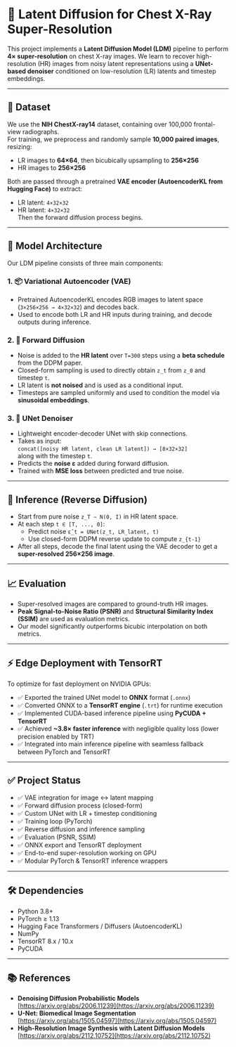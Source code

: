 # 🩻 Latent Diffusion for Chest X-Ray Super-Resolution

This project implements a **Latent Diffusion Model (LDM)** pipeline to perform **4× super-resolution** on chest X-ray images. We learn to recover high-resolution (HR) images from noisy latent representations using a **UNet-based denoiser** conditioned on low-resolution (LR) latents and timestep embeddings.

---

## 📁 Dataset

We use the **NIH ChestX-ray14** dataset, containing over 100,000 frontal-view radiographs.  
For training, we preprocess and randomly sample **10,000 paired images**, resizing:
- LR images to **64×64**, then bicubically upsampling to **256×256**
- HR images to **256×256**

Both are passed through a pretrained **VAE encoder (AutoencoderKL from Hugging Face)** to extract:
- LR latent: `4×32×32`  
- HR latent: `4×32×32`  
Then the forward diffusion process begins.

---

## 🧠 Model Architecture

Our LDM pipeline consists of three main components:

### 1. 📦 Variational Autoencoder (VAE)
- Pretrained AutoencoderKL encodes RGB images to latent space (`3×256×256 → 4×32×32`) and decodes back.
- Used to encode both LR and HR inputs during training, and decode outputs during inference.

### 2. 🔄 Forward Diffusion
- Noise is added to the **HR latent** over `T=300` steps using a **beta schedule** from the DDPM paper.
- Closed-form sampling is used to directly obtain `z_t` from `z_0` and timestep `t`.
- LR latent is **not noised** and is used as a conditional input.
- Timesteps are sampled uniformly and used to condition the model via **sinusoidal embeddings**.

### 3. 🧩 UNet Denoiser
- Lightweight encoder-decoder UNet with skip connections.
- Takes as input:  
  `concat([noisy HR latent, clean LR latent]) → [8×32×32]`  
  along with the timestep `t`.
- Predicts the **noise ε** added during forward diffusion.
- Trained with **MSE loss** between predicted and true noise.

---

## 🚀 Inference (Reverse Diffusion)

- Start from pure noise `z_T ∼ N(0, I)` in HR latent space.
- At each step `t ∈ [T, ..., 0]`:
  - Predict noise `ε̂_t = UNet(z_t, LR_latent, t)`
  - Use closed-form DDPM reverse update to compute `z_{t-1}`
- After all steps, decode the final latent using the VAE decoder to get a **super-resolved 256×256 image**.

---

## 📈 Evaluation

- Super-resolved images are compared to ground-truth HR images.
- **Peak Signal-to-Noise Ratio (PSNR)** and **Structural Similarity Index (SSIM)** are used as evaluation metrics.
- Our model significantly outperforms bicubic interpolation on both metrics.

---

## ⚡ Edge Deployment with TensorRT

To optimize for fast deployment on NVIDIA GPUs:

- ✅ Exported the trained UNet model to **ONNX** format (`.onnx`)
- ✅ Converted ONNX to a **TensorRT engine** (`.trt`) for runtime execution
- ✅ Implemented CUDA-based inference pipeline using **PyCUDA + TensorRT**
- ✅ Achieved **~3.8× faster inference** with negligible quality loss (lower precision enabled by TRT)
- ✅ Integrated into main inference pipeline with seamless fallback between PyTorch and TensorRT

---

## ✅ Project Status

- ✅ VAE integration for image ↔ latent mapping  
- ✅ Forward diffusion process (closed-form)  
- ✅ Custom UNet with LR + timestep conditioning  
- ✅ Training loop (PyTorch)  
- ✅ Reverse diffusion and inference sampling  
- ✅ Evaluation (PSNR, SSIM)  
- ✅ ONNX export and TensorRT deployment  
- ✅ End-to-end super-resolution working on GPU  
- ✅ Modular PyTorch & TensorRT inference wrappers

---

## 🛠️ Dependencies

- Python 3.8+
- PyTorch ≥ 1.13  
- Hugging Face Transformers / Diffusers (AutoencoderKL)
- NumPy
- TensorRT 8.x / 10.x
- PyCUDA

---

## 📚 References

- **Denoising Diffusion Probabilistic Models**  
  [https://arxiv.org/abs/2006.11239](https://arxiv.org/abs/2006.11239)
- **U-Net: Biomedical Image Segmentation**  
  [https://arxiv.org/abs/1505.04597](https://arxiv.org/abs/1505.04597)
- **High-Resolution Image Synthesis with Latent Diffusion Models**  
  [https://arxiv.org/abs/2112.10752](https://arxiv.org/abs/2112.10752)
